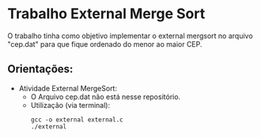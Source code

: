 # Trabalho External Merge Sort

O trabalho tinha como objetivo implementar o external mergsort no arquivo "cep.dat" para que fique ordenado do menor ao maior CEP.

## Orientações:

* Atividade External MergeSort:
  * O Arquivo cep.dat não está nesse repositório.
  * Utilização (via terminal):
    ```
    gcc -o external external.c
    ./external
       
    ```
